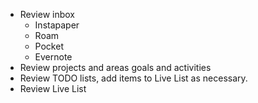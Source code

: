 - Review inbox
    - Instapaper
    - Roam
    - Pocket
    - Evernote
- Review projects and areas goals and activities
- Review TODO lists, add items to Live List as necessary.
- Review Live List 
